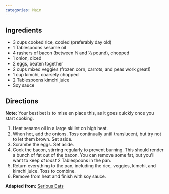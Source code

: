 ```yaml
---
categories: Main
---
```


## Ingredients

 - 3 cups cooked rice, cooled (preferably day old)
 - 1 Tablespoons sesame oil
 - 4 rashers of bacon (between &frac14; and &frac12; pound), chopped
 - 1 onion, diced
 - 2 eggs, beaten together
 - 2 cups mixed veggies (frozen corn, carrots, and peas work great!)
 - 1 cup kimchi, coarsely chopped
 - 2 Tablespoons kimchi juice
 - Soy sauce

## Directions

**Note:** Your best bet is to mise en place this, as it goes quickly once you start cooking.
1. Heat sesame oil in a large skillet on high heat.
2. When hot, add the onions. Toss continually until translucent, but try not to let them brown. Set aside.
3. Scrambe the eggs. Set aside.
4. Cook the bacon, stirring regularly to prevent burning. This should render a bunch of fat out of the bacon. You can remove some fat, but you'll want to keep *at least* 2 Tablespoons in the pan.
5. Return everything to the pan, including the rice, veggies, kimchi, and kimchi juice. Toss to combine.
6. Remove from heat and finish with soy sauce.

**Adapted from:** [Serious Eats](https://www.seriouseats.com/recipes/2010/08/bacon-and-kimchi-fried-rice-recipe.html)